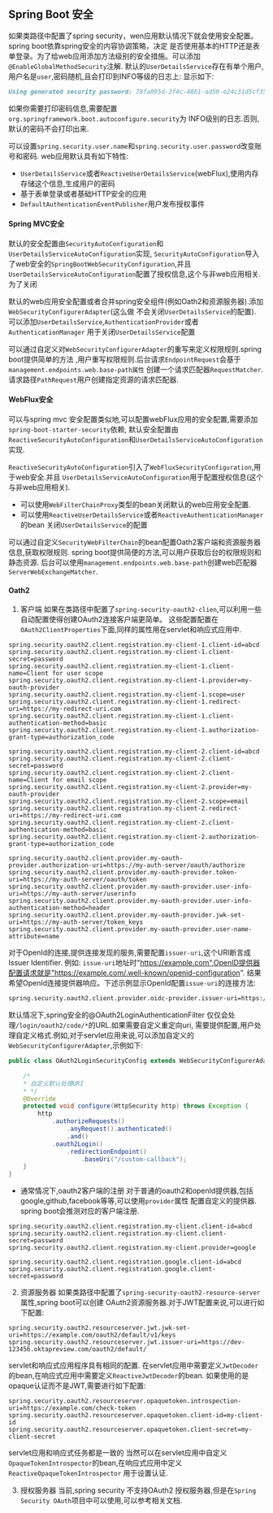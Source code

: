 Spring Boot 安全
---
如果类路径中配置了spring security，wen应用默认情况下就会使用安全配置。spring boot依靠spring安全的内容协调策略，决定
是否使用基本的HTTP还是表单登录。为了给web应用添加方法级别的安全措施。可以添加`@EnableGlobalMethodSecurity`注解.
默认的`UserDetailsService`存在有单个用户,用户名是`user`,密码随机,且会打印到INFO等级的日志上:
显示如下:
```markdown
Using generated security password: 78fa095d-3f4c-48b1-ad50-e24c31d5cf35
```
如果你需要打印密码信息,需要配置`org.springframework.boot.autoconfigure.security`为
INFO级别的日志.否则,默认的密码不会打印出来.

可以设置`spring.security.user.name`和`spring.security.user.password`改变账号和密码.
web应用默认具有如下特性:
+ `UserDetailsService`或者`ReactiveUserDetailsService`(webFlux),使用内存存储这个信息,生成用户的密码
+ 基于表单登录或者基础HTTP安全的应用
+ `DefaultAuthenticationEventPublisher`用户发布授权事件


#### Spring MVC安全
默认的安全配置由`SecurityAutoConfiguration`和`UserDetailsServiceAutoConfiguration`实现,
`SecurityAutoConfiguration`导入了web安全的`SpringBootWebSecurityConfiguration`,并且
`UserDetailsServiceAutoConfiguration`配置了授权信息,这个与非web应用相关.为了关闭

默认的web应用安全配置或者合并spring安全组件(例如Oath2和资源服务器).添加`WebSecurityConfigurerAdapter`(这么做
不会关闭`UserDetailsService`的配置).
可以添加`UserDetailsService`,`AuthenticationProvider`或者`AuthenticationManager`
用于关闭`UserDetailsService`配置

可以通过自定义对`WebSecurityConfigurerAdapter`的重写来定义权限规则.spring boot提供简单的方法
,用户重写权限规则.后台请求`EndpointRequest`会基于`management.endpoints.web.base-path属性`
创建一个请求匹配器`RequestMatcher`.请求路径`PathRequest`用户创建指定资源的请求匹配器.

#### WebFlux安全
可以与spring mvc 安全配置类似地,可以配置webFlux应用的安全配置,需要添加`spring-boot-starter-security`依赖,
默认安全配置由`ReactiveSecurityAutoConfiguration`和`UserDetailsServiceAutoConfiguration`实现.

`ReactiveSecurityAutoConfiguration`引入了`WebFluxSecurityConfiguration`,用于web安全.并且
`UserDetailsServiceAutoConfiguration`用于配置授权信息(这个与非web应用相关).

+ 可以使用`WebFilterChainProxy`类型的bean关闭默认的web应用安全配置.
+ 可以使用`ReactiveUserDetailsService`或者`ReactiveAuthenticationManager`的bean
关闭`UserDetailsService`的配置

可以通过自定义`SecurityWebFilterChain`的bean配置Oath2客户端和资源服务器信息,获取权限规则.
spring boot提供简便的方法,可以用户获取后台的权限规则和静态资源.
后台可以使用`management.endpoints.web.base-path`创建web匹配器`ServerWebExchangeMatcher`.

#### Oath2

1. 客户端
如果在类路径中配置了`spring-security-oauth2-clien`,可以利用一些自动配置使得创建OAuth2连接客户端更简单。
这些配置配置在`OAuth2ClientProperties`下面,同样的属性用在servlet和响应式应用中.
```properties
spring.security.oauth2.client.registration.my-client-1.client-id=abcd
spring.security.oauth2.client.registration.my-client-1.client-secret=password
spring.security.oauth2.client.registration.my-client-1.client-name=Client for user scope
spring.security.oauth2.client.registration.my-client-1.provider=my-oauth-provider
spring.security.oauth2.client.registration.my-client-1.scope=user
spring.security.oauth2.client.registration.my-client-1.redirect-uri=https://my-redirect-uri.com
spring.security.oauth2.client.registration.my-client-1.client-authentication-method=basic
spring.security.oauth2.client.registration.my-client-1.authorization-grant-type=authorization_code

spring.security.oauth2.client.registration.my-client-2.client-id=abcd
spring.security.oauth2.client.registration.my-client-2.client-secret=password
spring.security.oauth2.client.registration.my-client-2.client-name=Client for email scope
spring.security.oauth2.client.registration.my-client-2.provider=my-oauth-provider
spring.security.oauth2.client.registration.my-client-2.scope=email
spring.security.oauth2.client.registration.my-client-2.redirect-uri=https://my-redirect-uri.com
spring.security.oauth2.client.registration.my-client-2.client-authentication-method=basic
spring.security.oauth2.client.registration.my-client-2.authorization-grant-type=authorization_code

spring.security.oauth2.client.provider.my-oauth-provider.authorization-uri=https://my-auth-server/oauth/authorize
spring.security.oauth2.client.provider.my-oauth-provider.token-uri=https://my-auth-server/oauth/token
spring.security.oauth2.client.provider.my-oauth-provider.user-info-uri=https://my-auth-server/userinfo
spring.security.oauth2.client.provider.my-oauth-provider.user-info-authentication-method=header
spring.security.oauth2.client.provider.my-oauth-provider.jwk-set-uri=https://my-auth-server/token_keys
spring.security.oauth2.client.provider.my-oauth-provider.user-name-attribute=name
```

对于OpenId的连接,提供连接发现的服务,需要配置`issuer-uri`,这个URI断言成Issuer Identifier.
例如:
`issue-uri`地址时"https://example.com",OpenID提供器配置请求就是"https://example.com/.well-known/openid-configuration".
结果希望OpenId连接提供器响应。下述示例显示OpenId配置`issue-uri`的连接方法:
```markdown
spring.security.oauth2.client.provider.oidc-provider.issuer-uri=https://dev-123456.oktapreview.com/oauth2/default/
```

默认情况下,spring安全的@OAuth2LoginAuthenticationFilter 仅仅会处理`/login/oauth2/code/*`的URL.如果需要自定义重定向uri,
需要提供配置,用户处理自定义格式.例如,对于servlet应用来说,可以添加自定义的`WebSecurityConfigurerAdapter`,示例如下:
```java
public class OAuth2LoginSecurityConfig extends WebSecurityConfigurerAdapter {
	
	/*
	* 自定义默认处理URI
	* */
    @Override
    protected void configure(HttpSecurity http) throws Exception {
        http
            .authorizeRequests()
                .anyRequest().authenticated()
                .and()
            .oauth2Login()
                .redirectionEndpoint()
                    .baseUri("/custom-callback");
    }
}
```

+ 通常情况下,oauth2客户端的注册
对于普通的oauth2和openId提供器,包括google,github,facebook等等,可以使用`provider`属性
配置自定义的提供器. spring boot会推测对应的客户端注册.
```properties
spring.security.oauth2.client.registration.my-client.client-id=abcd
spring.security.oauth2.client.registration.my-client.client-secret=password
spring.security.oauth2.client.registration.my-client.provider=google

spring.security.oauth2.client.registration.google.client-id=abcd
spring.security.oauth2.client.registration.google.client-secret=password
```

2. 资源服务器
如果类路径中配置了`spring-security-oauth2-resource-server`属性,spring boot可以创建
OAuth2资源服务器.对于JWT配置来说,可以进行如下配置:
```properties
spring.security.oauth2.resourceserver.jwt.jwk-set-uri=https://example.com/oauth2/default/v1/keys
spring.security.oauth2.resourceserver.jwt.issuer-uri=https://dev-123456.oktapreview.com/oauth2/default/
```
servlet和响应式应用程序具有相同的配置.
在servlet应用中需要定义`JwtDecoder`的bean,在响应式应用中需要定义`ReactiveJwtDecoder`的bean.
如果使用的是opaque认证而不是JWT,需要进行如下配置:
```properties
spring.security.oauth2.resourceserver.opaquetoken.introspection-uri=https://example.com/check-token
spring.security.oauth2.resourceserver.opaquetoken.client-id=my-client-id
spring.security.oauth2.resourceserver.opaquetoken.client-secret=my-client-secret
```
servlet应用和响应式任务都是一致的
当然可以在servlet应用中自定义`OpaqueTokenIntrospector`的bean,在响应式应用中定义`ReactiveOpaqueTokenIntrospector`
用于设置认证.

3. 授权服务器
当前,spring security 不支持OAuth2 授权服务器,但是在`Spring Security OAuth`项目中可以使用,可以参考相关文档.